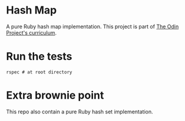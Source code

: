 # Hash Map
A pure Ruby hash map implementation. This project is part of [The Odin Project's curriculum](https://www.theodinproject.com/lessons/ruby-hashmap).

# Run the tests
```shell
rspec # at root directory
```

# Extra brownie point
This repo also contain a pure Ruby hash set implementation.

